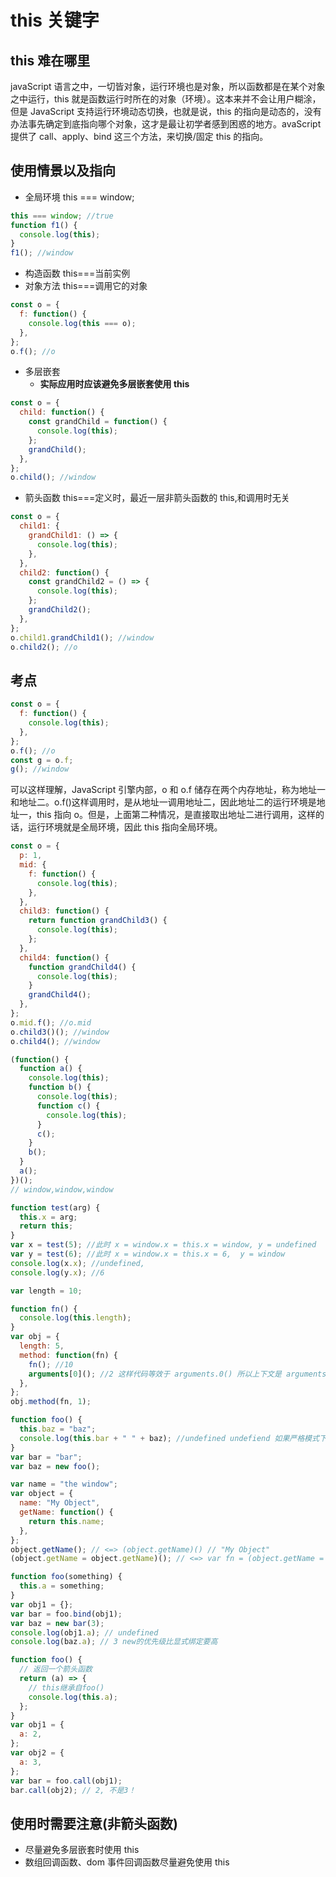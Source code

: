 <!--
 * @Author: 鱼小柔
 * @Date: 2020-11-07 21:02:07
 * @LastEditors: your name
 * @LastEditTime: 2021-04-05 17:03:40
 * @Description: file content
-->

# this 关键字

## this 难在哪里

javaScript 语言之中，一切皆对象，运行环境也是对象，所以函数都是在某个对象之中运行，this 就是函数运行时所在的对象（环境）。这本来并不会让用户糊涂，但是 JavaScript 支持运行环境动态切换，也就是说，this 的指向是动态的，没有办法事先确定到底指向哪个对象，这才是最让初学者感到困惑的地方。avaScript 提供了 call、apply、bind 这三个方法，来切换/固定 this 的指向。

## 使用情景以及指向

- 全局环境
  this === window;

```js
this === window; //true
function f1() {
  console.log(this);
}
f1(); //window
```

- 构造函数
  this===当前实例
- 对象方法
  this===调用它的对象

```js
const o = {
  f: function() {
    console.log(this === o);
  },
};
o.f(); //o
```

- 多层嵌套
  - **实际应用时应该避免多层嵌套使用 this**

```js
const o = {
  child: function() {
    const grandChild = function() {
      console.log(this);
    };
    grandChild();
  },
};
o.child(); //window
```

- 箭头函数
  this===定义时，最近一层非箭头函数的 this,和调用时无关

```js
const o = {
  child1: {
    grandChild1: () => {
      console.log(this);
    },
  },
  child2: function() {
    const grandChild2 = () => {
      console.log(this);
    };
    grandChild2();
  },
};
o.child1.grandChild1(); //window
o.child2(); //o
```

## 考点

```js
const o = {
  f: function() {
    console.log(this);
  },
};
o.f(); //o
const g = o.f;
g(); //window
```

可以这样理解，JavaScript 引擎内部，o 和 o.f 储存在两个内存地址，称为地址一和地址二。o.f()这样调用时，是从地址一调用地址二，因此地址二的运行环境是地址一，this 指向 o。但是，上面第二种情况，是直接取出地址二进行调用，这样的话，运行环境就是全局环境，因此 this 指向全局环境。

```js
const o = {
  p: 1,
  mid: {
    f: function() {
      console.log(this);
    },
  },
  child3: function() {
    return function grandChild3() {
      console.log(this);
    };
  },
  child4: function() {
    function grandChild4() {
      console.log(this);
    }
    grandChild4();
  },
};
o.mid.f(); //o.mid
o.child3()(); //window
o.child4(); //window
```

```js
(function() {
  function a() {
    console.log(this);
    function b() {
      console.log(this);
      function c() {
        console.log(this);
      }
      c();
    }
    b();
  }
  a();
})();
// window,window,window
```

```js
function test(arg) {
  this.x = arg;
  return this;
}
var x = test(5); //此时 x = window.x = this.x = window, y = undefined
var y = test(6); //此时 x = window.x = this.x = 6,  y = window
console.log(x.x); //undefined,
console.log(y.x); //6
```

```js
var length = 10;

function fn() {
  console.log(this.length);
}
var obj = {
  length: 5,
  method: function(fn) {
    fn(); //10
    arguments[0](); //2 这样代码等效于 arguments.0() 所以上下文是 arguments 返回的就是 argumens.length
  },
};
obj.method(fn, 1);
```

```js
function foo() {
  this.baz = "baz";
  console.log(this.bar + " " + baz); //undefined undefiend 如果严格模式下会直接报错
}
var bar = "bar";
var baz = new foo();
```

```js
var name = "the window";
var object = {
  name: "My Object",
  getName: function() {
    return this.name;
  },
};
object.getName(); // <=> (object.getName)() // "My Object"
(object.getName = object.getName)(); // <=> var fn = (object.getName = object.getName);fn();  //"the window"
```

```js
function foo(something) {
  this.a = something;
}
var obj1 = {};
var bar = foo.bind(obj1);
var baz = new bar(3);
console.log(obj1.a); // undefined
console.log(baz.a); // 3 new的优先级比显式绑定要高
```

```js
function foo() {
  // 返回一个箭头函数
  return (a) => {
    // this继承自foo()
    console.log(this.a);
  };
}
var obj1 = {
  a: 2,
};
var obj2 = {
  a: 3,
};
var bar = foo.call(obj1);
bar.call(obj2); // 2, 不是3！
```

## 使用时需要注意(非箭头函数)

- 尽量避免多层嵌套时使用 this
- 数组回调函数、dom 事件回调函数尽量避免使用 this
